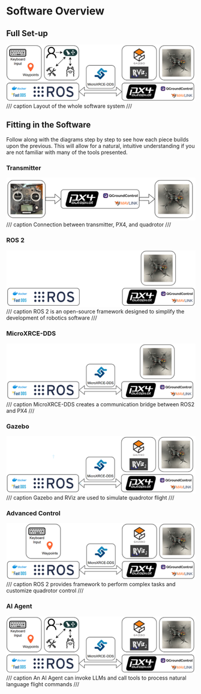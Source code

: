 # Software Overview

## Full Set-up

![software_stack](../assets/full_stack.png)
/// caption
Layout of the whole software system
///

## Fitting in the Software

Follow along with the diagrams step by step to see how each piece builds upon the previous. This will allow for a natural, intuitive understanding if you are not familiar with many of the tools presented.

### Transmitter
![transmitter_stack](../assets/transmitter_stack.png)
/// caption
Connection between transmitter, PX4, and quadrotor
///

### ROS 2
![ros2](../assets/ros2.png)
/// caption
ROS 2 is an open-source framework designed to simplify the development of robotics software
///

### MicroXRCE-DDS
![microdds](../assets/microdds.png)
/// caption
MicroXRCE-DDS creates a communication bridge between ROS2 and PX4
///

### Gazebo
![gazebo](../assets/gazebo.png)
/// caption
Gazebo and RViz are used to simulate quadrotor flight
///

### Advanced Control
![waypoints](../assets/waypoints.png)
/// caption
ROS 2 provides framework to perform complex tasks and customize quadrotor control
///

### AI Agent
![software_stack](../assets/full_stack.png)
/// caption
An AI Agent can invoke LLMs and call tools to process natural language flight commands
///